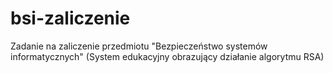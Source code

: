 # bsi-zaliczenie
Zadanie na zaliczenie przedmiotu "Bezpieczeństwo systemów informatycznych" (System edukacyjny obrazujący działanie algorytmu RSA)
